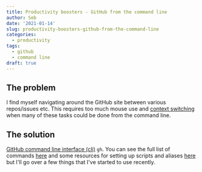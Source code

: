 ```yaml
---
title: Productivity boosters - GitHub from the command line
author: Seb
date: '2021-01-14'
slug: productivity-boosters-github-from-the-command-line
categories:
  - productivity
tags:
  - github
  - command line
draft: true
---
```


## The problem
I find myself navigating around the GitHub site between various repos/issues etc. This requires too much mouse use and [context switching](https://www.cognoshr.com/knowledge/2018/7/10/context-switching-the-ever-present-productivity-killer-and-what-you-can-do-to-keep-it-at-bay#:~:text=Context%20switching%20states%20that%20every,nearly%20half%20of%20your%20time.) when many of these tasks could be done from the command line. 

## The solution
[GitHub command line interface (cli)](https://cli.github.com/) `gh`. You can see the full list of commands [here](https://cli.github.com/manual/) and some resources for setting up scripts and aliases [here](https://cli.github.com/manual/#extending-the-cli) but I'll go over a few things that I've started to use recently.
